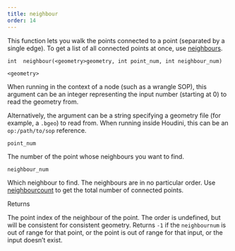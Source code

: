 ```yaml
---
title: neighbour
order: 14
---
```

This function lets you walk the points connected to a point (separated by a single edge). To get a list of all connected points at once, use [neighbours](neighbours.html "Returns an array of the point numbers of the neighbours of a point.").

`int  neighbour(<geometry>geometry, int point_num, int neighbour_num)`

`<geometry>`

When running in the context of a node (such as a wrangle SOP), this argument can be an integer representing the input number (starting at 0) to read the geometry from.

Alternatively, the argument can be a string specifying a geometry file (for example, a `.bgeo`) to read from. When running inside Houdini, this can be an `op:/path/to/sop` reference.

`point_num`

The number of the point whose neighbours you want to find.

`neighbour_num`

Which neighbour to find. The neighbours are in no particular order. Use [neighbourcount](neighbourcount.html "Returns the number of points that are connected to the specified point.") to get the total number of connected points.

Returns

The point index of the neighbour of the point. The order is undefined, but will be consistent for consistent geometry. Returns `-1` if the `neighbournum` is out of range for that point, or the point is out of range for that input, or the input doesn’t exist.
